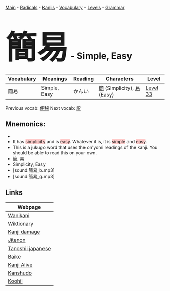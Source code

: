 <style> bigfont {font-size: 100px}</style>
[Main](../README.md) -
[Radicals](../radicals.md) -
[Kanjis](../kanjis.md) -
[Vocabulary](../vocabulary.md) -
[Levels](../levels.md) -
[Grammar](../grammar.md)
# <bigfont> 簡易</bigfont> - Simple, Easy 

| Vocabulary | Meanings | Reading | Characters | Level |
| --- | --- | --- | --- | --- |
| 簡易 | Simple, Easy | かんい |  [簡](../kanjis/簡.md) (Simplicity), [易](../kanjis/易.md) (Easy) | [Level 33](../levels/wk_level33.md) |

Previous vocab: [便秘](便秘.md) Next vocab: [訳](訳.md) 

## Mnemonics:

* 
* It has <span style="background-color:#ffcccb"> simplicity</span> and is <span style="background-color:#ffcccb"> easy</span>. Whatever it is, it is <span style="background-color:#ffcccb"> simple</span> and <span style="background-color:#ffcccb"> easy</span>.
* This is a jukugo word that uses the on'yomi readings of the kanji. You should be able to read this on your own.
* 簡, 易
* Simplicity, Easy
* [sound:簡易_b.mp3]
* [sound:簡易_g.mp3]


## Links 

| Webpage |
| --- |
| [Wanikani          ](https://www.wanikani.com/kanji/簡易) |
| [Wiktionary        ](https://en.wiktionary.org/wiki/簡易) |
| [Kanji damage      ](http://www.kanjidamage.com/kanji/search?utf8=✓&q=簡易) |
| [Jitenon           ](https://jitenon.com/kanji/簡易) |
| [Tanoshii japanese ](https://www.tanoshiijapanese.com/dictionary/kanji.cfm?k=簡易) |
| [Baike             ](https://baike.baidu.com/item/簡易) |
| [Kanji Alive       ](https://app.kanjialive.com/簡易) |
| [Kanshudo          ](https://www.kanshudo.com/searchmn?q=簡易) |
| [Koohii            ](https://kanji.koohii.com/study/kanji/簡易) |
